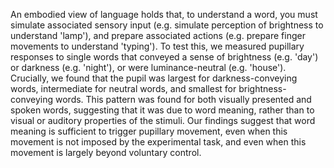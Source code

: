 An embodied view of language holds that, to understand a word, you must simulate associated sensory input (e.g. simulate perception of brightness to understand 'lamp'), and prepare associated actions (e.g. prepare finger movements to understand 'typing'). To test this, we measured pupillary responses to single words that conveyed a sense of brightness (e.g. 'day') or darkness (e.g. 'night'), or were luminance-neutral (e.g. 'house'). Crucially, we found that the pupil was largest for darkness-conveying words, intermediate for neutral words, and smallest for brightness-conveying words. This pattern was found for both visually presented and spoken words, suggesting that it was due to word meaning, rather than to visual or auditory properties of the stimuli. Our findings suggest that word meaning is sufficient to trigger pupillary movement, even when this movement is not imposed by the experimental task, and even when this movement is largely beyond voluntary control.
